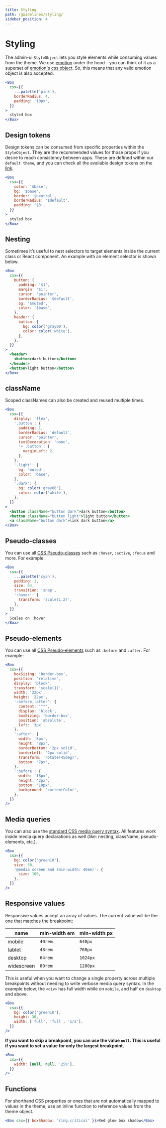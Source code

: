 ```yaml
---
title: Styling
path: /guidelines/styling/
sidebar_position: 4
---
```


# Styling

The admin-ui `StyleObject` lets you style elements while consuming values from the theme. We use [emotion](https://emotion.sh/docs/introduction) under the hood - you can think of it as a superset of [emotion's css object](https://emotion.sh/docs/object-styles). So, this means that any valid emotion object is also accepted.

```jsx live
<Box
  csx={{
    ...palette('pink'),
    borderRadius: 4,
    padding: '10px',
  }}
>
  styled box
</Box>
```

## Design tokens

Design tokens can be consumed from specific properties within the `StyleObject`. They are the recommended values for those props if you desire to reach consistency between apps. These are defined within our `default theme`, and you can check all the available design tokens on the [link](design-tokens/).

```jsx live
<Box
  csx={{
    color: '$base',
    bg: '$base',
    border: '$neutral',
    borderRadius: '$default',
    padding: '$3',
  }}
>
  styled box
</Box>
```

## Nesting

Sometimes it’s useful to nest selectors to target elements inside the current class or React component. An example with an element selector is shown below.

```jsx live
<Box
  csx={{
    button: {
      padding: '$1',
      margin: '$1',
      cursor: 'pointer',
      borderRadius: '$default',
      bg: '$muted',
      color: '$base',
    },
    header: {
      button: {
        bg: color('gray60'),
        color: color('white'),
      },
    },
  }}
>
  <header>
    <button>dark button</button>
  </header>
  <button>light button</button>
</Box>
```

## className

Scoped classNames can also be created and reused multiple times.

```jsx live
<Box
  csx={{
    display: 'flex',
    '.button': {
      padding: 1,
      borderRadius: 'default',
      cursor: 'pointer',
      textDecoration: 'none',
      '+ .button': {
        marginLeft: 2,
      },
    },
    '.light': {
      bg: 'muted',
      color: 'base',
    },
    '.dark': {
      bg: color('gray60'),
      color: color('white'),
    },
  }}
>
  <button className="button dark">dark button</button>
  <button className="button light">light button</button>
  <a className="button dark">link dark button</a>
</Box>
```

## Pseudo-classes

You can use all [CSS Pseudo-classes](https://developer.mozilla.org/en-US/docs/Web/CSS/Pseudo-classes) such as `:hover`, `:active`, `:focus` and more. For example:

```jsx live
<Box
  csx={{
    ...palette('cyan'),
    padding: 1,
    size: 64,
    transition: 'snap',
    ':hover': {
      transform: 'scale(1.2)',
    },
  }}
>
  Scales on :hover
</Box>
```

## Pseudo-elements

You can use all [CSS Pseudo-elements](https://developer.mozilla.org/en-US/docs/Web/CSS/Pseudo-elements) such as `:before` and `:after`. For example:

```jsx live
<Box
  csx={{
    boxSizing: 'border-box',
    position: 'relative',
    display: 'block',
    transform: 'scale(1)',
    width: '22px',
    height: '22px',
    ':before,:after': {
      content: '""',
      display: 'block',
      boxSizing: 'border-box',
      position: 'absolute',
      left: '3px',
    },
    ':after': {
      width: '8px',
      height: '8px',
      borderBottom: '2px solid',
      borderLeft: '2px solid',
      transform: 'rotate(45deg)',
      bottom: '7px',
    },
    ':before': {
      width: '16px',
      height: '2px',
      bottom: '10px',
      background: 'currentColor',
    },
  }}
/>
```

## Media queries

You can also use the [standard CSS media query syntax](https://developer.mozilla.org/en-US/docs/Web/CSS/Media_Queries/Using_media_queries). All features work inside media query declarations as well (like: nesting, className, pseudo-elements, etc.).

```jsx live
<Box
  csx={{
    bg: color('green10'),
    size: 50,
    '@media screen and (min-width: 40em)': {
      size: 100,
    },
  }}
/>
```

## Responsive values

Responsive values accept an array of values. The current value will be the one that matches the breakpoint:

| name       | min-width em | min-width px |
| ---------- | ------------ | ------------ |
| mobile     | `40rem`      | `640px`      |
| tablet     | `48rem`      | `768px`      |
| desktop    | `64rem`      | `1024px`     |
| widescreen | `80rem`      | `1280px`     |

This is useful when you want to change a single property across multiple breakpoints without needing to write verbose media query syntax. In the example below, the `<div>` has full width while on `mobile`, and half on `desktop` and above.

```jsx live
<Box
  csx={{
    bg: color('green10'),
    height: 30,
    width: ['full', 'full', '1/2'],
  }}
/>
```

**If you want to skip a breakpoint, you can use the value `null`. This is useful if you want to set a value for only the largest breakpoint.**

```jsx isStatic
<Box
  csx={{
    width: [null, null, '25%'],
  }}
/>
```

## Functions

For shorthand CSS properties or ones that are not automatically mapped to values in the theme, use an inline function to reference values from the theme object.

```jsx live
<Box csx={{ boxShadow: 'ring.critical' }}>Red glow box shadow</Box>
```
